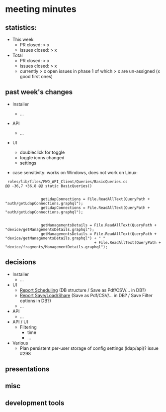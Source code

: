 # meeting minutes

## statistics:
- This week
  - PR closed: > x
  - issues closed: > x
- Total
  - PR closed: > x
  - issues closed: > x
  - currently > x open issues in phase 1 of which > x are un-assigned (x good first ones)

## past week's changes
- Installer
  - ...
- API
  - ...
- UI 
  - doubleclick for toggle
  - toggle icons changed
  - settings
  
- case sensitivity: works on Windows, does not work on Linux:

```
 roles/lib/files/FWO_API_Client/Queries/BasicQueries.cs
@@ -36,7 +36,8 @@ static BasicQueries()


                getLdapConnections = File.ReadAllText(QueryPath + "auth/getLdapConnections.graphql");
                getLdapConnections = File.ReadAllText(QueryPath + "auth/getLdapConnections.graphql");


                getManagementsDetails = File.ReadAllText(QueryPath + "device/getManagementsDetails.graphql");
                getManagementsDetails = File.ReadAllText(QueryPath + "device/getManagementsDetails.graphql") + " " 
                                        + File.ReadAllText(QueryPath + "device/fragments/ManagementDetails.graphql");
```

## decisions
- Installer
  - ...
- UI
  - [Report Scheduling](https://github.com/CactuseSecurity/firewall-orchestrator/issues/270) (DB structure / Save as Pdf/CSV/... in DB?)
  - [Report Save/Load/Share](https://github.com/CactuseSecurity/firewall-orchestrator/issues/335) (Save as Pdf/CSV/... in DB? / Save Filter options in DB?)
  - ...
- API
  - ...
- API / UI
  - Filtering
    - time
    - ...
- Various
  - Plan persistent per-user storage of config settings (ldap/api)? issue #298

## presentations

## misc

## development tools
